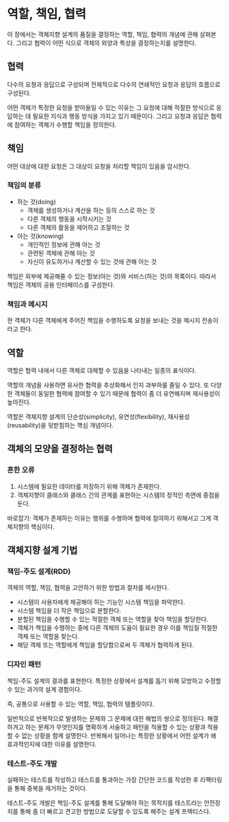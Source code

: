 # 역할, 책임, 협력

이 장에서는 객체지향 설계의 품질을 결정하는 역할, 책임, 협력의 개념에 관해 살펴본다. 그리고 협력이 어떤 식으로 객체의 외양과 특성을 결정하는지를 설명한다.

## 협력

다수의 요쳥과 응답으로 구성되며 전체적으로 다수의 연쇄적인 요청과 응답의 흐름으로 구성된다.

어떤 객체가 특정한 요청을 받아들일 수 있는 이유는 그 요청에 대해 적절한 방식으로 응답하는 데 필요한 지식과 행동 방식을 가지고 있기 때문이다. 
그리고 요청과 응답은 협력에 참여하는 객체가 수행할 책임을 정의한다.

## 책임

어떤 대상에 대한 요청은 그 대상이 요청을 처리할 책임이 있음을 암시한다.

### 책임의 분류

* 하는 것(doing)
  * 객체를 생성하거나 계산을 하는 등의 스스로 하는 것
  * 다른 객체의 행동을 시작시키는 것
  * 다른 객체의 활동을 제어하고 조절하는 것
* 아는 것(knowing)
  * 개인적인 정보에 관해 아는 것
  * 관련된 객체에 관해 아는 것
  * 자신이 유도하거나 계산할 수 있는 것에 관해 아는 것
  
책임은 외부에 제공해줄 수 있는 정보(아는 것)와 서비스(하는 것)의 목록이다. 따라서 책임은 객체의 공용 인터페이스를 구성한다.

### 책임과 메시지

한 객체가 다른 객체에게 주어진 책임을 수행하도록 요청을 보내는 것을 메시지 전송이라고 한다.

## 역할

역할은 협력 내에서 다른 객체로 대체할 수 있음을 나타내는 일종의 표식이다.

역할의 개념을 사용하면 유사한 협력을 추상화해서 인지 과부하를 줄일 수 있다. 또 다양한 객체들이 동일한 협력에 참여할 수 있기 때문에 협력이 좀 더 유연해지며 재사용성이 높아진다. 

역할은 객체지향 설계의 단순성(simplicity), 유연성(flexibility), 재사용성(reusability)을 뒷받침하는 핵심 개념이다.

## 객체의 모양을 결정하는 협력

### 흔한 오류
1. 시스템에 필요한 데이터를 저장하기 위해 객체가 존재한다.
1. 객체지향이 클래스와 클래스 간의 관계를 표현하는 시스템의 정적인 측면에 중점을 둔다.

바로잡기: 객체가 존재하는 이유는 행위를 수행하며 협력에 참여하기 위해서고 그게 객체지향의 핵심이다.

## 객체지향 설계 기법

### 책임-주도 설계(RDD)

객체의 역할, 책임, 협력을 고안하기 위한 방법과 절차를 제시한다.

* 시스템이 사용자에게 제공해야 하는 기능인 시스템 책임을 파악한다.
* 시스템 책임을 더 작은 책임으로 분할한다.
* 분할된 책임을 수행할 수 있는 적절한 객체 또는 역할을 찾아 책임을 할당한다.
* 객체가 책임을 수행하는 중에 다른 객체의 도움이 필요한 경우 이를 책임질 적절한 객체 또는 역할을 찾는다.
* 해당 객체 또는 역할에게 책임을 할당함으로써 두 객체가 협력하게 된다.

### 디자인 패턴

책임-주도 설계의 결과를 표현한다. 특정한 상황에서 설계를 돕기 위해 모방하고 수정할 수 있는 과거의 설계 경험이다.

즉, 공통으로 사용할 수 있는 역할, 책임, 협력의 템플릿이다.

일반적으로 반복적으로 발생하는 문제와 그 문제에 대한 해법의 쌍으로 정의된다. 해결하겨고 하는 문제가 무엇인지를 명확하게 서술하고 패턴을 적용할 수 있는 상황과 적용할 수 없는 상황을 함께 설명한다.
반복해서 일어나는 특정한 상황에서 어떤 설계가 왜 효과적인지에 대한 이유를 설명한다.

### 테스트-주도 개발

실패하는 테스트를 작성하고 테스트를 통과하는 가장 간단한 코드를 작성한 후 리팩터링을 통해 중복을 제거하는 것이다.

테스트-주도 개발은 책임-주도 설계를 통해 도달해야 하는 목적지를 테스트라는 안전장치를 통해 좀 더 빠르고 견고한 방법으로 도달할 수 있도록 해주는 설계 프렉티스다.

